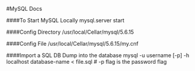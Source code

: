 #MySQL Docs

####To Start MySQL Locally
    mysql.server start

####Config Directory
    /usr/local/Cellar/mysql/5.6.15

####Config File
    /usr/local/Cellar/mysql/5.6.15/my.cnf

####Import a SQL DB Dump into the database 
    mysql -u username [-p] -h localhost database-name < file.sql
    # -p flag is the password flag

